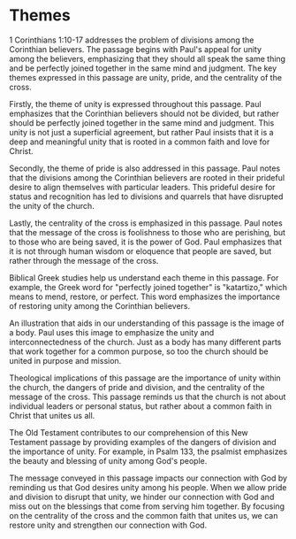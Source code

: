 # Themes

1 Corinthians 1:10-17 addresses the problem of divisions among the Corinthian believers. The passage begins with Paul's appeal for unity among the believers, emphasizing that they should all speak the same thing and be perfectly joined together in the same mind and judgment. The key themes expressed in this passage are unity, pride, and the centrality of the cross.

Firstly, the theme of unity is expressed throughout this passage. Paul emphasizes that the Corinthian believers should not be divided, but rather should be perfectly joined together in the same mind and judgment. This unity is not just a superficial agreement, but rather Paul insists that it is a deep and meaningful unity that is rooted in a common faith and love for Christ.

Secondly, the theme of pride is also addressed in this passage. Paul notes that the divisions among the Corinthian believers are rooted in their prideful desire to align themselves with particular leaders. This prideful desire for status and recognition has led to divisions and quarrels that have disrupted the unity of the church.

Lastly, the centrality of the cross is emphasized in this passage. Paul notes that the message of the cross is foolishness to those who are perishing, but to those who are being saved, it is the power of God. Paul emphasizes that it is not through human wisdom or eloquence that people are saved, but rather through the message of the cross.

Biblical Greek studies help us understand each theme in this passage. For example, the Greek word for "perfectly joined together" is "katartizo," which means to mend, restore, or perfect. This word emphasizes the importance of restoring unity among the Corinthian believers.

An illustration that aids in our understanding of this passage is the image of a body. Paul uses this image to emphasize the unity and interconnectedness of the church. Just as a body has many different parts that work together for a common purpose, so too the church should be united in purpose and mission.

Theological implications of this passage are the importance of unity within the church, the dangers of pride and division, and the centrality of the message of the cross. This passage reminds us that the church is not about individual leaders or personal status, but rather about a common faith in Christ that unites us all.

The Old Testament contributes to our comprehension of this New Testament passage by providing examples of the dangers of division and the importance of unity. For example, in Psalm 133, the psalmist emphasizes the beauty and blessing of unity among God's people.

The message conveyed in this passage impacts our connection with God by reminding us that God desires unity among his people. When we allow pride and division to disrupt that unity, we hinder our connection with God and miss out on the blessings that come from serving him together. By focusing on the centrality of the cross and the common faith that unites us, we can restore unity and strengthen our connection with God.

